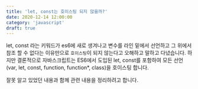 ```yaml
---
title: 'let, const는 호이스팅 되지 않을까?'
date: 2020-12-14 12:00:00
category: 'javascript'
draft: true
---
```


let, const 라는 키워드가 es6에 새로 생겨나고 변수를 라인 밑에서 선언하고 그 위에서 참조 할 수 없다는 이유만으로 `호이스팅`이 되지 않는다고 오해하고 말하고 다녔습니다. 하지만 결론적으로 자바스크립트는 ES6에서 도입된 let, const를 포함하여 모든 선언(var, let, const, function, function\*, class)을 호이스팅 합니다.

잘못 알고 있었던 내용과 함께 관련 내용을 정리하려고 합니다.
